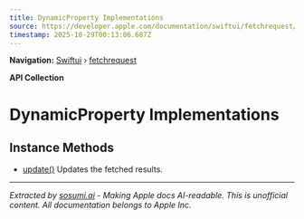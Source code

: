 ```yaml
---
title: DynamicProperty Implementations
source: https://developer.apple.com/documentation/swiftui/fetchrequest/dynamicproperty-implementations
timestamp: 2025-10-29T00:13:06.687Z
---
```


**Navigation:** [Swiftui](/documentation/swiftui) › [fetchrequest](/documentation/swiftui/fetchrequest)

**API Collection**

# DynamicProperty Implementations

## Instance Methods

- [update()](/documentation/swiftui/fetchrequest/update()) Updates the fetched results.

---

*Extracted by [sosumi.ai](https://sosumi.ai) - Making Apple docs AI-readable.*
*This is unofficial content. All documentation belongs to Apple Inc.*
